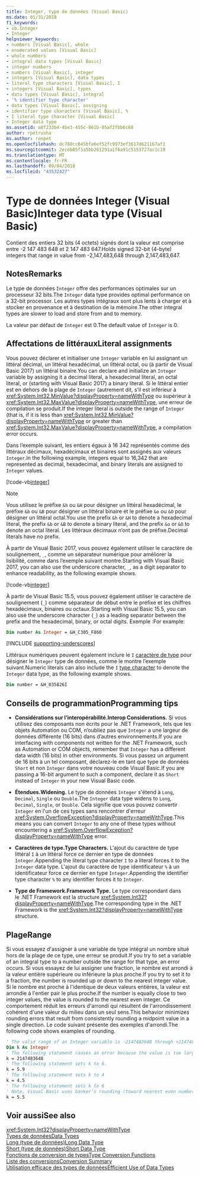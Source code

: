 ```yaml
---
title: Integer, type de données (Visual Basic)
ms.date: 01/31/2018
f1_keywords:
- vb.Integer
- Integer
helpviewer_keywords:
- numbers [Visual Basic], whole
- enumerated values [Visual Basic]
- whole numbers
- integral data types [Visual Basic]
- integer numbers
- numbers [Visual Basic], integer
- integers [Visual Basic], data types
- literal type characters [Visual Basic], I
- integers [Visual Basic], types
- data types [Visual Basic], integral
- '% identifier type character'
- data types [Visual Basic], assigning
- identifier type characters [Visual Basic], %
- I literal type character [Visual Basic]
- Integer data type
ms.assetid: a8f233b4-4be3-455c-861b-05af2fbb6c60
author: rpetrusha
ms.author: ronpet
ms.openlocfilehash: dc780cc845bfa6ef52fc9973ef3617d621167af1
ms.sourcegitcommit: 2eceb05f1a5bb261291a1f6a91c5153727ac1c19
ms.translationtype: MT
ms.contentlocale: fr-FR
ms.lasthandoff: 09/04/2018
ms.locfileid: "43532427"
---
```

# <a name="integer-data-type-visual-basic"></a><span data-ttu-id="c3773-102">Type de données Integer (Visual Basic)</span><span class="sxs-lookup"><span data-stu-id="c3773-102">Integer data type (Visual Basic)</span></span>
<span data-ttu-id="c3773-103">Contient des entiers 32 bits (4 octets) signés dont la valeur est comprise entre -2 147 483 648 et 2 147 483 647.</span><span class="sxs-lookup"><span data-stu-id="c3773-103">Holds signed 32-bit (4-byte) integers that range in value from -2,147,483,648 through 2,147,483,647.</span></span>  
  
## <a name="remarks"></a><span data-ttu-id="c3773-104">Notes</span><span class="sxs-lookup"><span data-stu-id="c3773-104">Remarks</span></span>
 <span data-ttu-id="c3773-105">Le type de données `Integer` offre des performances optimales sur un processeur 32 bits.</span><span class="sxs-lookup"><span data-stu-id="c3773-105">The `Integer` data type provides optimal performance on a 32-bit processor.</span></span> <span data-ttu-id="c3773-106">Les autres types intégraux sont plus lents à charger et à stocker en provenance et à destination de la mémoire.</span><span class="sxs-lookup"><span data-stu-id="c3773-106">The other integral types are slower to load and store from and to memory.</span></span>  
  
 <span data-ttu-id="c3773-107">La valeur par défaut de `Integer` est 0.</span><span class="sxs-lookup"><span data-stu-id="c3773-107">The default value of `Integer` is 0.</span></span>  

## <a name="literal-assignments"></a><span data-ttu-id="c3773-108">Affectations de littéraux</span><span class="sxs-lookup"><span data-stu-id="c3773-108">Literal assignments</span></span>

<span data-ttu-id="c3773-109">Vous pouvez déclarer et initialiser une `Integer` variable en lui assignant un littéral décimal, un littéral hexadécimal, un littéral octal, ou (à partir de Visual Basic 2017) un littéral binaire.</span><span class="sxs-lookup"><span data-stu-id="c3773-109">You can declare and initialize an `Integer` variable by assigning it a decimal literal, a hexadecimal literal, an octal literal, or (starting with Visual Basic 2017) a binary literal.</span></span> <span data-ttu-id="c3773-110">Si le littéral entier est en dehors de la plage de `Integer` (autrement dit, s’il est inférieur à <xref:System.Int32.MinValue?displayProperty=nameWithType> ou supérieur à <xref:System.Int32.MaxValue?displayProperty=nameWithType>, une erreur de compilation se produit.</span><span class="sxs-lookup"><span data-stu-id="c3773-110">If the integer literal is outside the range of `Integer` (that is, if it is less than <xref:System.Int32.MinValue?displayProperty=nameWithType> or greater than <xref:System.Int32.MaxValue?displayProperty=nameWithType>, a compilation error occurs.</span></span>

<span data-ttu-id="c3773-111">Dans l’exemple suivant, les entiers égaux à 16 342 représentés comme des littéraux décimaux, hexadécimaux et binaires sont assignés aux valeurs `Integer`.</span><span class="sxs-lookup"><span data-stu-id="c3773-111">In the following example, integers equal to 16,342 that are represented as decimal, hexadecimal, and binary literals are assigned to `Integer` values.</span></span>

[!code-vb[integer](../../../../samples/snippets/visualbasic/language-reference/data-types/numeric-literals.vb#Int)]  

> [!NOTE]
> <span data-ttu-id="c3773-112">Vous utilisez le préfixe `&h` ou `&H` pour désigner un littéral hexadécimal, le préfixe `&b` ou `&B` pour désigner un littéral binaire et le préfixe `&o` ou `&O` pour désigner un littéral octal.</span><span class="sxs-lookup"><span data-stu-id="c3773-112">You use the prefix `&h` or `&H` to denote a hexadecimal literal, the prefix `&b` or `&B` to denote a binary literal, and the prefix `&o` or `&O` to denote an octal literal.</span></span> <span data-ttu-id="c3773-113">Les littéraux décimaux n’ont pas de préfixe.</span><span class="sxs-lookup"><span data-stu-id="c3773-113">Decimal literals have no prefix.</span></span>

<span data-ttu-id="c3773-114">À partir de Visual Basic 2017, vous pouvez également utiliser le caractère de soulignement, `_`, comme un séparateur numérique pour améliorer la lisibilité, comme dans l’exemple suivant montre.</span><span class="sxs-lookup"><span data-stu-id="c3773-114">Starting with Visual Basic 2017, you can also use the underscore character, `_`, as a digit separator to enhance readability, as the following example shows.</span></span>

[!code-vb[integer](../../../../samples/snippets/visualbasic/language-reference/data-types/numeric-literals.vb#IntS)]  

<span data-ttu-id="c3773-115">À partir de Visual Basic 15.5, vous pouvez également utiliser le caractère de soulignement (`_`) comme séparateur de début entre le préfixe et les chiffres hexadécimaux, binaires ou octaux.</span><span class="sxs-lookup"><span data-stu-id="c3773-115">Starting with Visual Basic 15.5, you can also use the underscore character (`_`) as a leading separator between the prefix and the hexadecimal, binary, or octal digits.</span></span> <span data-ttu-id="c3773-116">Exemple :</span><span class="sxs-lookup"><span data-stu-id="c3773-116">For example:</span></span>

```vb
Dim number As Integer = &H_C305_F860
```

[!INCLUDE [supporting-underscores](../../../../includes/vb-separator-langversion.md)]

<span data-ttu-id="c3773-117">Littéraux numériques peuvent également inclure le `I` [caractère de type](../../programming-guide\language-features\data-types/type-characters.md) pour désigner le `Integer` type de données, comme le montre l’exemple suivant.</span><span class="sxs-lookup"><span data-stu-id="c3773-117">Numeric literals can also include the `I` [type character](../../programming-guide\language-features\data-types/type-characters.md) to denote the `Integer` data type, as the following example shows.</span></span>

```vb
Dim number = &H_035826I
```

## <a name="programming-tips"></a><span data-ttu-id="c3773-118">Conseils de programmation</span><span class="sxs-lookup"><span data-stu-id="c3773-118">Programming tips</span></span>

-   <span data-ttu-id="c3773-119">**Considérations sur l’interopérabilité.**</span><span class="sxs-lookup"><span data-stu-id="c3773-119">**Interop Considerations.**</span></span> <span data-ttu-id="c3773-120">Si vous utilisez des composants non écrits pour le .NET Framework, tels que les objets Automation ou COM, n’oubliez pas que `Integer` a une largeur de données différente (16 bits) dans d’autres environnements.</span><span class="sxs-lookup"><span data-stu-id="c3773-120">If you are interfacing with components not written for the .NET Framework, such as Automation or COM objects, remember that `Integer` has a different data width (16 bits) in other environments.</span></span> <span data-ttu-id="c3773-121">Si vous passez un argument de 16 bits à un tel composant, déclarez-le en tant que type de données `Short` et non `Integer` dans votre nouveau code Visual Basic.</span><span class="sxs-lookup"><span data-stu-id="c3773-121">If you are passing a 16-bit argument to such a component, declare it as `Short` instead of `Integer` in your new Visual Basic code.</span></span>  
  
-   <span data-ttu-id="c3773-122">**Étendues.**</span><span class="sxs-lookup"><span data-stu-id="c3773-122">**Widening.**</span></span> <span data-ttu-id="c3773-123">Le type de données `Integer` s'étend à `Long`, `Decimal`, `Single` ou `Double`.</span><span class="sxs-lookup"><span data-stu-id="c3773-123">The `Integer` data type widens to `Long`, `Decimal`, `Single`, or `Double`.</span></span> <span data-ttu-id="c3773-124">Cela signifie que vous pouvez convertir `Integer` en l'un de ces types sans rencontrer d'erreur <xref:System.OverflowException?displayProperty=nameWithType>.</span><span class="sxs-lookup"><span data-stu-id="c3773-124">This means you can convert `Integer` to any one of these types without encountering a <xref:System.OverflowException?displayProperty=nameWithType> error.</span></span>  
  
-   <span data-ttu-id="c3773-125">**Caractères de type.**</span><span class="sxs-lookup"><span data-stu-id="c3773-125">**Type Characters.**</span></span> <span data-ttu-id="c3773-126">L'ajout du caractère de type littéral `I` à un littéral force ce dernier en type de données `Integer`.</span><span class="sxs-lookup"><span data-stu-id="c3773-126">Appending the literal type character `I` to a literal forces it to the `Integer` data type.</span></span> <span data-ttu-id="c3773-127">L'ajout du caractère de type identificateur `%` à un identificateur force ce dernier en type `Integer`.</span><span class="sxs-lookup"><span data-stu-id="c3773-127">Appending the identifier type character `%` to any identifier forces it to `Integer`.</span></span>  
  
-   <span data-ttu-id="c3773-128">**Type de Framework.**</span><span class="sxs-lookup"><span data-stu-id="c3773-128">**Framework Type.**</span></span> <span data-ttu-id="c3773-129">Le type correspondant dans le .NET Framework est la structure <xref:System.Int32?displayProperty=nameWithType>.</span><span class="sxs-lookup"><span data-stu-id="c3773-129">The corresponding type in the .NET Framework is the <xref:System.Int32?displayProperty=nameWithType> structure.</span></span>  
  
## <a name="range"></a><span data-ttu-id="c3773-130">Plage</span><span class="sxs-lookup"><span data-stu-id="c3773-130">Range</span></span>

<span data-ttu-id="c3773-131">Si vous essayez d'assigner à une variable de type intégral un nombre situé hors de la plage de ce type, une erreur se produit.</span><span class="sxs-lookup"><span data-stu-id="c3773-131">If you try to set a variable of an integral type to a number outside the range for that type, an error occurs.</span></span> <span data-ttu-id="c3773-132">Si vous essayez de lui assigner une fraction, le nombre est arrondi à la valeur entière supérieure ou inférieure la plus proche.</span><span class="sxs-lookup"><span data-stu-id="c3773-132">If you try to set it to a fraction, the number is rounded up or down to the nearest integer value.</span></span> <span data-ttu-id="c3773-133">Si le nombre est proche à l'identique de deux valeurs entières, la valeur est arrondie à l'entier pair le plus proche.</span><span class="sxs-lookup"><span data-stu-id="c3773-133">If the number is equally close to two integer values, the value is rounded to the nearest even integer.</span></span> <span data-ttu-id="c3773-134">Ce comportement réduit les erreurs d'arrondi qui résultent de l'arrondissement cohérent d'une valeur du milieu dans un seul sens.</span><span class="sxs-lookup"><span data-stu-id="c3773-134">This behavior minimizes rounding errors that result from consistently rounding a midpoint value in a single direction.</span></span> <span data-ttu-id="c3773-135">Le code suivant présente des exemples d'arrondi.</span><span class="sxs-lookup"><span data-stu-id="c3773-135">The following code shows examples of rounding.</span></span>  

```vb  
' The valid range of an Integer variable is -2147483648 through +2147483647.  
Dim k As Integer  
' The following statement causes an error because the value is too large.  
k = 2147483648  
' The following statement sets k to 6.  
k = 5.9  
' The following statement sets k to 4  
k = 4.5  
' The following statement sets k to 6  
' Note, Visual Basic uses banker’s rounding (toward nearest even number)  
k = 5.5  
```

## <a name="see-also"></a><span data-ttu-id="c3773-136">Voir aussi</span><span class="sxs-lookup"><span data-stu-id="c3773-136">See also</span></span>

<xref:System.Int32?displayProperty=nameWithType>   
 [<span data-ttu-id="c3773-137">Types de données</span><span class="sxs-lookup"><span data-stu-id="c3773-137">Data Types</span></span>](../../../visual-basic/language-reference/data-types/index.md)  
 [<span data-ttu-id="c3773-138">Long (type de données)</span><span class="sxs-lookup"><span data-stu-id="c3773-138">Long Data Type</span></span>](../../../visual-basic/language-reference/data-types/long-data-type.md)  
 [<span data-ttu-id="c3773-139">Short (type de données)</span><span class="sxs-lookup"><span data-stu-id="c3773-139">Short Data Type</span></span>](../../../visual-basic/language-reference/data-types/short-data-type.md)  
 [<span data-ttu-id="c3773-140">Fonctions de conversion de types</span><span class="sxs-lookup"><span data-stu-id="c3773-140">Type Conversion Functions</span></span>](../../../visual-basic/language-reference/functions/type-conversion-functions.md)  
 [<span data-ttu-id="c3773-141">Liste des conversions</span><span class="sxs-lookup"><span data-stu-id="c3773-141">Conversion Summary</span></span>](../../../visual-basic/language-reference/keywords/conversion-summary.md)  
 [<span data-ttu-id="c3773-142">Utilisation efficace des types de données</span><span class="sxs-lookup"><span data-stu-id="c3773-142">Efficient Use of Data Types</span></span>](../../../visual-basic/programming-guide/language-features/data-types/efficient-use-of-data-types.md)
